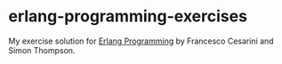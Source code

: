 erlang-programming-exercises
============================

My exercise solution for [Erlang Programming](http://oreilly.com/catalog/9780596518189) by Francesco Cesarini and Simon Thompson.
